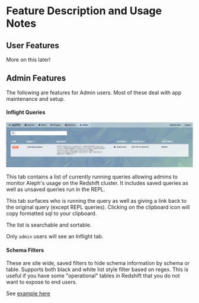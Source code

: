 # Feature Description and Usage Notes

## User Features

More on this later!

## Admin Features

The following are features for Admin users. Most of these deal with app maintenance and setup.

#### Inflight Queries
![inflight](images/inflight.png)

This tab contains a list of currently running queries allowing admins to monitor Aleph's usage on the Redshift cluster. It includes saved queries as well as unsaved queries run in the REPL.

This tab surfaces who is running the query as well as giving a link back to the original query (except REPL queries). Clicking on the clipboard icon will copy formatted sql to your clipboard.

The list is searchable and sortable.

Only `admin` users will see an Inflight tab.

#### Schema Filters

These are site wide, saved filters to hide schema information by schema or table. Supports both black and white list style filter based on regex. This is useful if you have some "operational" tables in Redshift that you do not want to expose to end users.

See [example here](../config/example/table_blacklist.yml)
